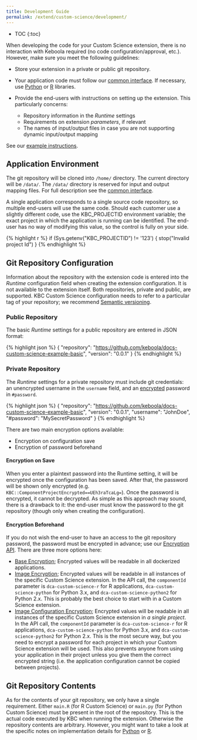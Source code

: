 ```yaml
---
title: Development Guide
permalink: /extend/custom-science/development/
---
```


* TOC
{:toc}

When developing the code for your Custom Science extension, there is no interaction with Keboola required (no code configuration/approval, etc.). 
However, make sure you meet the following guidelines:

- Store your extension in a private or public git repository.
- Your application code must follow our [common interface](/extend/common-interface/). 
If necessary, use [Python](/extend/custom-science/python/) or [R](/extend/custom-science/r/) libraries. 
- Provide the end-users with instructions on setting up the extension. This particularly concerns:
 
  - Repository information in the *Runtime* settings
  - Requirements on extension *parameters*, if relevant 
  - The names of input/output files in case you are not supporting dynamic input/output mapping

See our [example instructions](https://github.com/keboola/python-custom-application-text-splitter/blob/master/README.md).

## Application Environment
The git repository will be cloned into `/home/` directory. The current directory will be `/data/`. 
The `/data/` directory is reserved for input and output mapping files. For full description see 
the [common interface](/extend/common-interface/).

A single application corresponds to a single source code repository, so multiple end-users will use the 
same code. Should each customer use a slightly different code, use the KBC_PROJECTID environment 
variable; the exact project in which the application is running can be identified. 
The end-user has no way of modifying this value, so the control is fully on your side.

{% highlight r %}
if (Sys.getenv("KBC_PROJECTID") != '123')  {
    stop("Invalid project Id")
}
{% endhighlight %}

## Git Repository Configuration

Information about the repository with the extension code is entered into the *Runtime* configuration field when 
creating the extension configuration. It is not available to the extension itself. Both repositories, private 
and public, are supported. KBC Custom Science configuration needs to refer to a particular tag of your repository; 
we recommend [Semantic versioning](http://semver.org/). 

### Public Repository
The basic *Runtime* settings for a public repository are entered in JSON format: 

{% highlight json %}
{
    "repository": "https://github.com/keboola/docs-custom-science-example-basic",
    "version": "0.0.1"
}
{% endhighlight %}

### Private Repository
The *Runtime* settings for a private repository must include git credentials: an unencrypted username in the
`username` field, and an [encrypted](/architecture/encryption/) password in `#password`. 

{% highlight json %}
{
    "repository": "https://github.com/keboola/docs-custom-science-example-basic",
    "version": "0.0.1",
    "username": "JohnDoe",
    "#password": "MySecretPassword"
}
{% endhighlight %}

There are two main encryption options available:

- Encryption on configuration save
- Encryption of password beforehand

#### Encryption on Save
When you enter a plaintext password into the Runtime setting, it will be encrypted once the configuration has been saved. 
After that, the password will be shown only encrypted (e.g. `KBC::ComponentProjectEncrypted==UEh3raTcaLg=`). 
Once the password is encrypted, it cannot be decrypted. 
As simple as this approach may sound, there is a drawback to it: 
the end-user must know the password to the git repository (though only when creating the configuration).
  
#### Encryption Beforehand
If you do not wish the end-user to have an access to the git repository password, the password must be encrypted in advance; use our 
[Encryption API](/architecture/encryption/). There are three more options here:

- [Base Encryption](/architecture/encryption/#base-encryption); Encrypted values will be readable in all dockerized applications.
- [Image Encryption](/architecture/encryption/#image-encryption); Encrypted values will be readable in all instances of the specific Custom Science extension.
 In the API call, the `componentId` parameter is `dca-custom-science-r` for R applications, `dca-custom-science-python` for Python 3.x, and `dca-custom-science-python2` for Python 2.x. This is probably the best choice to start with in a Custom Science extension.  
- [Image Configuration Encryption](/architecture/encryption/#image-configuration-encryption); Encrypted values will be readable in all instances of the specific Custom Science extension in *a single project*.
 In the API call, the `componentId` parameter is `dca-custom-science-r` for R applications, `dca-custom-science-python` for Python 3.x, and `dca-custom-science-python2` for Python 2.x. This is the most secure way, 
 but you need to encrypt a password for each project in which your Custom Science extension will be used. This also prevents anyone from using your application in their project unless you give them the correct encrypted string (i.e. the application configuration cannot be copied between projects).

## Git Repository Contents
As for the contents of your git repository, we only have a single requirement. Either `main.R` (for R Custom Science) or `main.py` (for Python Custom Science) must be present in the root of the repository. 
This is the actual code executed by KBC when running the extension. 
Otherwise the repository contents are arbitrary.
However, you might want to take a look at the specific notes on implementation details for [Python](/extend/custom-science/python/) or [R](/extend/custom-science/r).

